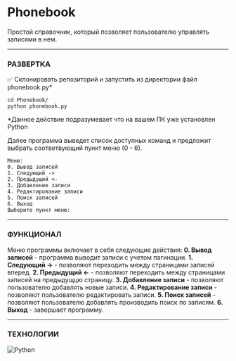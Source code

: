 # Phonebook
Простой справочник, который позволяет пользователю управлять записями в нем.

---
### РАЗВЕРТКА
✅ Склонировать репозиторий и запустить из директории файл phonebook.py*
```
cd Phonebook/
python phonebook.py
```
*Данное действие подразумевает что на вашем ПК уже установлен Python

Далее программа выведет список доступных команд и предложит выбрать соответвующий пункт меню (0 - 6).
```
Меню:
0. Вывод записей
1. Следующий ->
2. Предыдущий <-
3. Добавление записи
4. Редактирование записи
5. Поиск записей
6. Выход
Выберите пункт меню:
```
---
### ФУНКЦИОНАЛ

Меню программы включает в себя следующие действия:
    **0. Вывод записей** - программа выводит записи с учетом пагинации.
    **1. Следующий ->** - позволяют переходить между страницами записей вперед.
    **2. Предыдущий <-** - позволяют переходить между страницами записей на предыдущцю страницу.
    **3. Добавление записи** - позволяют пользователю добавлять новые записи.
    **4. Редактирование записи** - позволяют пользователю редактировать записи.
    **5. Поиск записей** - позволяют пользователю добавлять производить поиск по записям.
    **6. Выход** - завершает программу.

___





### ТЕХНОЛОГИИ

![Python](https://img.shields.io/badge/python-3670A0?style=for-the-badge&logo=python&logoColor=ffdd54) 

[Python]: <https://www.python.org/>
